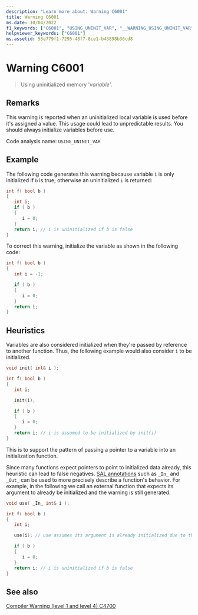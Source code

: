 ```yaml
---
description: "Learn more about: Warning C6001"
title: Warning C6001
ms.date: 10/04/2022
f1_keywords: ["C6001", "USING_UNINIT_VAR", "__WARNING_USING_UNINIT_VAR"]
helpviewer_keywords: ["C6001"]
ms.assetid: 55e779f1-7295-48f7-8ce1-b43898b36cd8
---
```

# Warning C6001

> Using uninitialized memory '*variable*'.

## Remarks

This warning is reported when an uninitialized local variable is used before it's assigned a value. This usage could lead to unpredictable results. You should always initialize variables before use.

Code analysis name: `USING_UNINIT_VAR`

## Example

The following code generates this warning because variable `i` is only initialized if `b` is true; otherwise an uninitialized `i` is returned:

```cpp
int f( bool b )
{
   int i;
   if ( b )
   {
      i = 0;
   }
   return i; // i is uninitialized if b is false
}
```

To correct this warning, initialize the variable as shown in the following code:

```cpp
int f( bool b )
{
   int i = -1;

   if ( b )
   {
      i = 0;
   }
   return i;
}
```

## Heuristics

Variables are also considered initialized when they're passed by reference to
another function. Thus, the following example would also consider `i` to be
initialized.

```cpp
void init( int& i );

int f( bool b )
{
   int i;

   init(i);

   if ( b )
   {
      i = 0;
   }
   return i; // i is assumed to be initialized by init(i)
}
```

This is to support the pattern of passing a pointer to a variable into
an initialization function.

Since many functions expect pointers to point to initialized data already, this
heuristic can lead to false negatives. [SAL annotations] such as `_In_` and
`_Out_` can be used to more precisely describe a function's behavior. For
example, in the following we call an external function that expects its argument
to already be initialized and the warning is still generated.

```cpp
void use( _In_ int& i );

int f( bool b )
{
   int i;

   use(i); // use assumes its argument is already initialized due to the _In_ annotation

   if ( b )
   {
      i = 0;
   }
   return i; // i is uninitialized if b is false
}
```

[SAL annotations]: ./annotating-function-parameters-and-return-values.md

## See also

[Compiler Warning (level 1 and level 4) C4700](../error-messages/compiler-warnings/compiler-warning-level-1-and-level-4-c4700.md)
